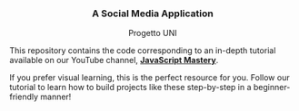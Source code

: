 

  <h3 align="center">A Social Media Application</h3>

   <div align="center">
     Progetto UNI
    </div>
</div>



This repository contains the code corresponding to an in-depth tutorial available on our YouTube channel, <a href="https://www.youtube.com/@javascriptmastery/videos" target="_blank"><b>JavaScript Mastery</b></a>. 

If you prefer visual learning, this is the perfect resource for you. Follow our tutorial to learn how to build projects like these step-by-step in a beginner-friendly manner!

